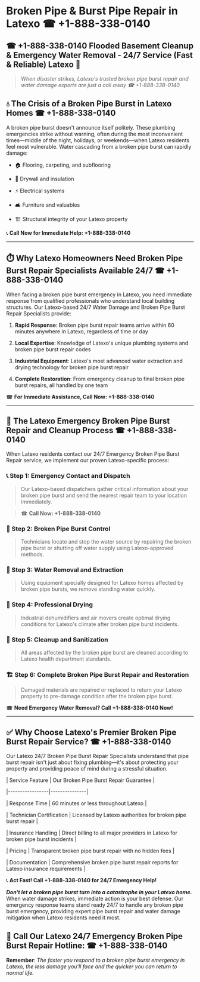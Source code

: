 # Broken Pipe & Burst Pipe Repair in Latexo ☎ +1-888-338-0140  
## ☎ +1-888-338-0140 Flooded Basement Cleanup & Emergency Water Removal - 24/7 Service (Fast & Reliable) Latexo 🚨  

> *When disaster strikes, Latexo's trusted broken pipe burst repair and water damage experts are just a call away ☎ +1-888-338-0140*  

## 💧 The Crisis of a Broken Pipe Burst in Latexo Homes ☎ +1-888-338-0140  

A broken pipe burst doesn't announce itself politely. These plumbing emergencies strike without warning, often during the most inconvenient times—middle of the night, holidays, or weekends—when Latexo residents feel most vulnerable. Water cascading from a broken pipe burst can rapidly damage:  

* 🏠 Flooring, carpeting, and subflooring  
* 🧱 Drywall and insulation  
* ⚡ Electrical systems  
* 🛋️ Furniture and valuables  
* 🏗️ Structural integrity of your Latexo property  

📞 **Call Now for Immediate Help: +1-888-338-0140**  

---  

## ⏱️ Why Latexo Homeowners Need Broken Pipe Burst Repair Specialists Available 24/7 ☎ +1-888-338-0140  

When facing a broken pipe burst emergency in Latexo, you need immediate response from qualified professionals who understand local building structures. Our Latexo-based 24/7 Water Damage and Broken Pipe Burst Repair Specialists provide:  

1. **Rapid Response**: Broken pipe burst repair teams arrive within 60 minutes anywhere in Latexo, regardless of time or day  
2. **Local Expertise**: Knowledge of Latexo's unique plumbing systems and broken pipe burst repair codes  
3. **Industrial Equipment**: Latexo's most advanced water extraction and drying technology for broken pipe burst repair  
4. **Complete Restoration**: From emergency cleanup to final broken pipe burst repairs, all handled by one team  

☎ **For Immediate Assistance, Call Now: +1-888-338-0140**  

---  

## 🔧 The Latexo Emergency Broken Pipe Burst Repair and Cleanup Process ☎ +1-888-338-0140  

When Latexo residents contact our 24/7 Emergency Broken Pipe Burst Repair service, we implement our proven Latexo-specific process:  

### 📞 Step 1: Emergency Contact and Dispatch  
> Our Latexo-based dispatchers gather critical information about your broken pipe burst and send the nearest repair team to your location immediately.  
> ☎ **Call Now: +1-888-338-0140**  

### 🚿 Step 2: Broken Pipe Burst Control  
> Technicians locate and stop the water source by repairing the broken pipe burst or shutting off water supply using Latexo-approved methods.  

### 🌊 Step 3: Water Removal and Extraction  
> Using equipment specially designed for Latexo homes affected by broken pipe bursts, we remove standing water quickly.  

### 💨 Step 4: Professional Drying  
> Industrial dehumidifiers and air movers create optimal drying conditions for Latexo's climate after broken pipe burst incidents.  

### 🧼 Step 5: Cleanup and Sanitization  
> All areas affected by the broken pipe burst are cleaned according to Latexo health department standards.  

### 🏗️ Step 6: Complete Broken Pipe Burst Repair and Restoration  
> Damaged materials are repaired or replaced to return your Latexo property to pre-damage condition after the broken pipe burst.  

☎ **Need Emergency Water Removal? Call +1-888-338-0140 Now!**  

---  

## ✅ Why Choose Latexo's Premier Broken Pipe Burst Repair Service? ☎ +1-888-338-0140  

Our Latexo 24/7 Broken Pipe Burst Repair Specialists understand that pipe burst repair isn't just about fixing plumbing—it's about protecting your property and providing peace of mind during a stressful situation.  

| Service Feature | Our Broken Pipe Burst Repair Guarantee |  
|-----------------|---------------|  
| Response Time | 60 minutes or less throughout Latexo |  
| Technician Certification | Licensed by Latexo authorities for broken pipe burst repair |  
| Insurance Handling | Direct billing to all major providers in Latexo for broken pipe burst incidents |  
| Pricing | Transparent broken pipe burst repair with no hidden fees |  
| Documentation | Comprehensive broken pipe burst repair reports for Latexo insurance requirements |  

📞 **Act Fast! Call +1-888-338-0140 for 24/7 Emergency Help!**  

***Don't let a broken pipe burst turn into a catastrophe in your Latexo home.*** When water damage strikes, immediate action is your best defense. Our emergency response teams stand ready 24/7 to handle any broken pipe burst emergency, providing expert pipe burst repair and water damage mitigation when Latexo residents need it most.  

## 📱 Call Our Latexo 24/7 Emergency Broken Pipe Burst Repair Hotline: ☎ +1-888-338-0140  

**Remember**: *The faster you respond to a broken pipe burst emergency in Latexo, the less damage you'll face and the quicker you can return to normal life.*